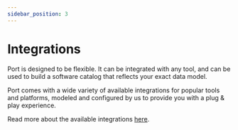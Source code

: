 ```yaml
---
sidebar_position: 3
---
```


# Integrations

Port is designed to be flexible. It can be integrated with any tool, and can be used to build a software catalog that reflects your exact data model.

Port comes with a wide variety of available integrations for popular tools and platforms, modeled and configured by us to provide you with a plug & play experience.

Read more about the available integrations [here](https://docs.getport.io/build-your-software-catalog/sync-data-to-catalog/).
